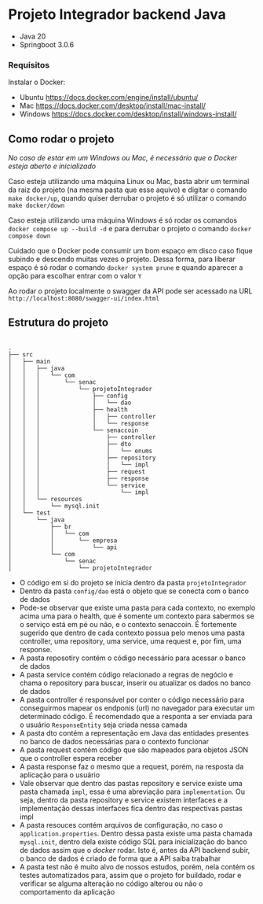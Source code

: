 # Projeto Integrador backend Java

- Java 20
- Springboot 3.0.6

### Requisitos

Instalar o Docker: 
- Ubuntu https://docs.docker.com/engine/install/ubuntu/ 
- Mac https://docs.docker.com/desktop/install/mac-install/ 
- Windows https://docs.docker.com/desktop/install/windows-install/

## Como rodar o projeto

*No caso de estar em um Windows ou Mac, é necessário que o Docker esteja aberto e inicializado*

Caso esteja utilizando uma máquina Linux ou Mac, basta abrir um terminal da raiz do projeto (na mesma pasta que esse aquivo) e digitar o comando `make docker/up`, quando quiser derrubar o projeto é só utilizar o comando `make docker/down`

Caso esteja utilizando uma máquina Windows é só rodar os comandos `docker compose up --build -d` e para derrubar o projeto o comando `docker compose down`

Cuidado que o Docker pode consumir um bom espaço em disco caso fique subindo e descendo muitas vezes o projeto. Dessa forma, para liberar espaço é só rodar o comando `docker system prune` e quando aparecer a opção para escolhar entrar com o valor `Y`

Ao rodar o projeto localmente o swagger da API pode ser acessado na URL `http://localhost:8080/swagger-ui/index.html`


## Estrutura do projeto

```shell

.
├── src
│   ├── main
│   │   ├── java
│   │   │   └── com
│   │   │       └── senac
│   │   │           └── projetoIntegrador
│   │   │               ├── config
│   │   │               │   └── dao
│   │   │               ├── health
│   │   │               │   ├── controller
│   │   │               │   └── response
│   │   │               └── senaccoin
│   │   │                   ├── controller
│   │   │                   ├── dto
│   │   │                   │   └── enums
│   │   │                   ├── repository
│   │   │                   │   └── impl
│   │   │                   ├── request
│   │   │                   ├── response
│   │   │                   └── service
│   │   │                       └── impl
│   │   └── resources
│   │       └── mysql.init
│   └── test
│       └── java
│           ├── br
│           │   └── com
│           │       └── empresa
│           │           └── api
│           └── com
│               └── senac
│                   └── projetoIntegrador

```

- O código em si do projeto se inicia dentro da pasta `projetoIntegrador`
- Dentro da pasta `config/dao` está o objeto que se conecta com o banco de dados
- Pode-se observar que existe uma pasta para cada contexto, no exemplo acima uma para o health, que é somente um contexto para sabermos se o serviço está em pé ou não, e o contexto senaccoin. É fortemente sugerido que dentro de cada contexto possua pelo menos uma pasta controller, uma repository, uma service, uma request e, por fim, uma response.
- A pasta reposotiry contém o código necessário para acessar o banco de dados
- A pasta service contém código relacionado a regras de negócio e chama o repository para buscar, inserir ou atualizar os dados no banco de dados
- A pasta controller é responsável por conter o código necessário para conseguirmos mapear os endponis (url) no navegador para executar um determinado código. É recomendado que a responta a ser enviada para o usuário `ResponseEntity` seja criada nessa camada
- A pasta dto contém a representação em Java das entidades presentes no banco de dados necessárias para o contexto funcionar
- A pasta request contém código que são mapeados para objetos JSON que o controller espera receber
- A pasta response faz o mesmo que a request, porém, na resposta da aplicação para o usuário
- Vale observar que dentro das pastas repository e service existe uma pasta chamada `impl`, essa é uma abreviação para `implementation`. Ou seja, dentro da pasta repository e service existem interfaces e a implementação dessas interfaces fica dentro das respectivas pastas impl
- A pasta resouces contém arquivos de configuração, no caso o `application.properties`. Dentro dessa pasta existe uma pasta chamada `mysql.init`, dentro dela existe código SQL para inicialização do banco de dados assim que o *docker* rodar. Isto é, antes da API backend subir, o banco de dados é criado de forma que a API saiba trabalhar
- A pasta test não é muito alvo de nossos estudos, porém, nela contém os testes automatizados para, assim que o projeto for buildado, rodar e verificar se alguma alteração no código alterou ou não o comportamento da aplicação
